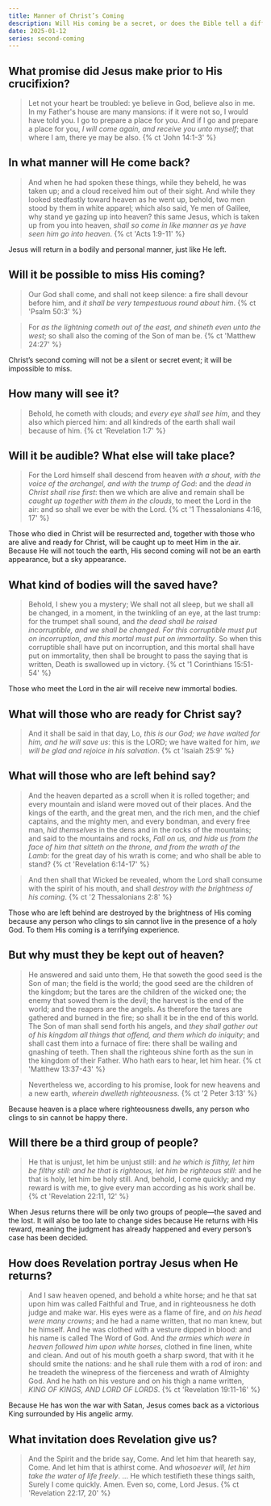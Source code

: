 ```yaml
---
title: Manner of Christ’s Coming
description: Will His coming be a secret, or does the Bible tell a different story? The truth may shock you.
date: 2025-01-12
series: second-coming
---
```


## What promise did Jesus make prior to His crucifixion?

> Let not your heart be troubled: ye believe in God, believe also in me. In my Father's house are many mansions: if it were not so, I would have told you. I go to prepare a place for you. And if I go and prepare a place for you, *I will come again, and receive you unto myself*; that where I am, there ye may be also.
{% ct 'John 14:1-3' %}

## In what manner will He come back?

> And when he had spoken these things, while they beheld, he was taken up; and a cloud received him out of their sight. And while they looked stedfastly toward heaven as he went up, behold, two men stood by them in white apparel; which also said, Ye men of Galilee, why stand ye gazing up into heaven? this same Jesus, which is taken up from you into heaven, *shall so come in like manner as ye have seen him go into heaven*.
{% ct 'Acts 1:9-11' %}

Jesus will return in a bodily and personal manner, just like He left.

## Will it be possible to miss His coming?

> Our God shall come, and shall not keep silence: a fire shall devour before him, and *it shall be very tempestuous round about him*.
{% ct 'Psalm 50:3' %}

> For *as the lightning cometh out of the east, and shineth even unto the west*; so shall also the coming of the Son of man be.
{% ct 'Matthew 24:27' %}

Christ’s second coming will not be a silent or secret event; it will be impossible to miss.

## How many will see it?

> Behold, he cometh with clouds; and *every eye shall see him*, and they also which pierced him: and all kindreds of the earth shall wail because of him.
{% ct 'Revelation 1:7' %}

## Will it be audible? What else will take place?

> For the Lord himself shall descend from heaven *with a shout, with the voice of the archangel, and with the trump of God*: and the *dead in Christ shall rise first*: then we which are alive and remain shall be *caught up together with them in the clouds*, to meet the Lord in the air: and so shall we ever be with the Lord.
{% ct '1 Thessalonians 4:16, 17' %}

Those who died in Christ will be resurrected and, together with those who are alive and ready for Christ, will be caught up to meet Him in the air. Because He will not touch the earth, His second coming will not be an earth appearance, but a sky appearance.

## What kind of bodies will the saved have?

> Behold, I shew you a mystery; We shall not all sleep, but we shall all be changed, in a moment, in the twinkling of an eye, at the last trump: for the trumpet shall sound, and *the dead shall be raised incorruptible, and we shall be changed. For this corruptible must put on incorruption, and this mortal must put on immortality*. So when this corruptible shall have put on incorruption, and this mortal shall have put on immortality, then shall be brought to pass the saying that is written, Death is swallowed up in victory.
{% ct '1 Corinthians 15:51-54' %}

Those who meet the Lord in the air will receive new immortal bodies.

## What will those who are ready for Christ say?

> And it shall be said in that day, Lo, *this is our God; we have waited for him, and he will save us*: this is the LORD; we have waited for him, *we will be glad and rejoice in his salvation*.
{% ct 'Isaiah 25:9' %}

## What will those who are left behind say?

> And the heaven departed as a scroll when it is rolled together; and every mountain and island were moved out of their places. And the kings of the earth, and the great men, and the rich men, and the chief captains, and the mighty men, and every bondman, and every free man, *hid themselves* in the dens and in the rocks of the mountains; and said to the mountains and rocks, *Fall on us, and hide us from the face of him that sitteth on the throne, and from the wrath of the Lamb*: for the great day of his wrath is come; and who shall be able to stand?
{% ct 'Revelation 6:14-17' %}

> And then shall that Wicked be revealed, whom the Lord shall consume with the spirit of his mouth, and shall *destroy with the brightness of his coming*.
{% ct '2 Thessalonians 2:8' %}

Those who are left behind are destroyed by the brightness of His coming because any person who clings to sin cannot live in the presence of a holy God. To them His coming is a terrifying experience.

## But why must they be kept out of heaven?

> He answered and said unto them, He that soweth the good seed is the Son of man; the field is the world; the good seed are the children of the kingdom; but the tares are the children of the wicked one; the enemy that sowed them is the devil; the harvest is the end of the world; and the reapers are the angels. As therefore the tares are gathered and burned in the fire; so shall it be in the end of this world. The Son of man shall send forth his angels, and *they shall gather out of his kingdom all things that offend, and them which do iniquity*; and shall cast them into a furnace of fire: there shall be wailing and gnashing of teeth. Then shall the righteous shine forth as the sun in the kingdom of their Father. Who hath ears to hear, let him hear.
{% ct 'Matthew 13:37-43' %}

> Nevertheless we, according to his promise, look for new heavens and a new earth, *wherein dwelleth righteousness*.
{% ct '2 Peter 3:13' %}

Because heaven is a place where righteousness dwells, any person who clings to sin cannot be happy there.

## Will there be a third group of people?

> He that is unjust, let him be unjust still: and *he which is filthy, let him be filthy still: and he that is righteous, let him be righteous still*: and he that is holy, let him be holy still. And, behold, I come quickly; and my reward is with me, to give every man according as his work shall be.
{% ct 'Revelation 22:11, 12' %}

When Jesus returns there will be only two groups of people—the saved and the lost. It will also be too late to change sides because He returns with His reward, meaning the judgment has already happened and every person’s case has been decided.

## How does Revelation portray Jesus when He returns?

> And I saw heaven opened, and behold a white horse; and he that sat upon him was called Faithful and True, and in righteousness he doth judge and make war. His eyes were as a flame of fire, and *on his head were many crowns*; and he had a name written, that no man knew, but he himself. And he was clothed with a vesture dipped in blood: and his name is called The Word of God. And *the armies which were in heaven followed him upon white horses*, clothed in fine linen, white and clean. And out of his mouth goeth a sharp sword, that with it he should smite the nations: and he shall rule them with a rod of iron: and he treadeth the winepress of the fierceness and wrath of Almighty God. And he hath on his vesture and on his thigh a name written, *KING OF KINGS, AND LORD OF LORDS*.
{% ct 'Revelation 19:11-16' %}

Because He has won the war with Satan, Jesus comes back as a victorious King surrounded by His angelic army.

## What invitation does Revelation give us?

> And the Spirit and the bride say, Come. And let him that heareth say, Come. And let him that is athirst come. And *whosoever will, let him take the water of life freely*. ... He which testifieth these things saith, Surely I come quickly. Amen. Even so, come, Lord Jesus.
{% ct 'Revelation 22:17, 20' %}